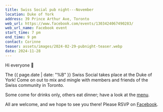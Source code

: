 ```yaml
---
title: Swiss Social pub night---November
location: Duke of York
address: 39 Prince Arthur Ave, Toronto
web_url: https://www.facebook.com/events/1303424067490283/
web_url_name: Facebook event
start_time: 7 pm
end_time: 9 pm
contact: Corinne
teaser: assets/images/2024-02-29-pubnight-teaser.webp
date: 2024-11-28
---
```


Hi everyone :slightly_smiling_face:

The {{ page.date | date: "%B" }} Swiss Social takes place at the Duke of York!
Come on out to mix and mingle with members and friends of the Swiss community
in Toronto.

Some come for drinks only, others eat dinner; have a look at the [menu].

All are welcome, and we hope to see you there! Please RSVP on [Facebook].

[menu]: <https://dukepubs.ca/duke-of-york/>
[facebook]: <{{ page.web_url }}>
